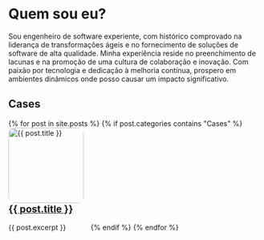 # Quem sou eu?

Sou engenheiro de software experiente, com histórico comprovado na liderança de transformações ágeis e no fornecimento de soluções de software de alta qualidade. Minha experiência reside no preenchimento de lacunas e na promoção de uma cultura de colaboração e inovação. Com paixão por tecnologia e dedicação à melhoria contínua, prospero em ambientes dinâmicos onde posso causar um impacto significativo.

<style>body { overflow-y: scroll;}</style>

## Cases

<!-- Link Swiper's CSS -->
<link rel="stylesheet" href="https://cdn.jsdelivr.net/npm/swiper@11/swiper-bundle.min.css" />
<!-- Demo styles -->
<style>
    .swiper {
        width: 100%;
        height: 100%;
    }

    .swiper-slide {
        text-align: center;
        font-size: 18px;
        display: flex;
        justify-content: center;
        align-items: center;
    }

    .swiper-slide img {
        display: block;
        width: 100%;
        height: 100%;
        object-fit: cover;
    }

</style>
<!-- Swiper -->
<div class="swiper mySwiper">
    <div class="swiper-wrapper">
        {% for post in site.posts %}
        {% if post.categories contains "Cases" %}
            <div class="swiper-slide" style="display: inline-block;">
                <img src="{{ post.thumbnail }}" alt="{{ post.title }}" style="display: inline-block; 3: 120px; height: 150px; border-radius: 8%; width: 150px;float: left; margin-right: 10px;" />
                <h3 style="font-size: 1.2rem; text-align: left; margin: 8px 0 8px 0; padding: 0;"><a href="{{ post.url }}">{{ post.title }}</a></h3>
                <p style="font-size: 14px; text-align: left; line-height: 21px;">
                    {{ post.excerpt }}
                </p>
            </div>
        {% endif %}
        {% endfor %}
    </div>
    <div class="swiper-button-next"></div>
    <div class="swiper-button-prev"></div>
    <div class="swiper-pagination"></div>
</div>
<!-- Swiper -->
<div class="swiper mySwiper">
    <div class="swiper-wrapper">
        <section class="swiper-slide p-4 p-md-5 text-center text-lg-start shadow-1-strong rounded" style="background-image: url(https://mdbcdn.b-cdn.net/img/Photos/Others/background2.webp);">
            <div class="row d-flex justify-content-center">
                <div class="col-md-10">
                    <div class="card">
                        <div class="card-body m-3">
                            <div class="row">
                                <div class="col-lg-4 d-flex justify-content-center align-items-center mb-4 mb-lg-0">
                                <img src="https://mdbcdn.b-cdn.net/img/Photos/Avatars/img%20%2810%29.webp"
                                    class="rounded-circle img-fluid shadow-1" alt="woman avatar" width="200" height="200" />
                                </div>
                                <div class="col-lg-8">
                                <p class="text-muted fw-light mb-4">
                                    Lorem ipsum dolor, sit amet consectetur adipisicing elit. Id quam sapiente
                                    molestiae numquam quas, voluptates omnis nulla ea odio quia similique
                                    corrupti magnam.
                                </p>
                                <p class="fw-bold lead mb-2"><strong>Anna Smith</strong></p>
                                <p class="fw-bold text-muted mb-0">Product manager</p>
                                </div>
                            </div>
                        </div>
                    </div>
                </div>
            </div>
        </section>
    </div>
    <div class="swiper-button-next"></div>
    <div class="swiper-button-prev"></div>
    <div class="swiper-pagination"></div>
</div>
<!-- Swiper JS -->
<script src="https://cdn.jsdelivr.net/npm/swiper@11/swiper-bundle.min.js"></script>
<!-- Initialize Swiper -->
<script>
    var swiper = new Swiper(".mySwiper", {
        spaceBetween: 30,
        centeredSlides: true,
        autoplay: {
            delay: 5000,
            disableOnInteraction: false,
        },
        pagination: {
            el: ".swiper-pagination",
            clickable: true,
        },
        navigation: {
            nextEl: ".swiper-button-next",
            prevEl: ".swiper-button-prev",
        },
    });
</script>
